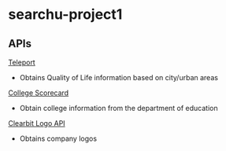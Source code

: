 # searchu-project1

## APIs

[Teleport](https://developers.teleport.org/)

- Obtains Quality of Life information based on city/urban areas

[College Scorecard](https://collegescorecard.ed.gov/data/documentation/)

- Obtain college information from the department of education

[Clearbit Logo API](https://clearbit.com/docs?shell#logo-api)

- Obtains company logos
